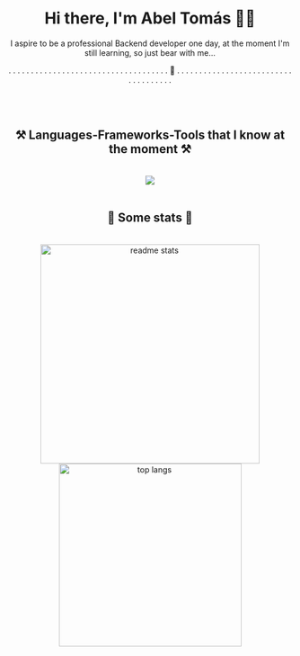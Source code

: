 <h1 align="center">Hi there, I'm Abel Tomás 👋😊</h1>
<div>
    <p align="center">I aspire to be a professional Backend developer one day, at the moment I'm still learning, so just bear with me...</p>
    <p align="center">. . . . . . . . . . . . . . . . . . . . . . . . . . . . . . . . . . . . 🫠 . . . . . . . . . . . . . . . . . . . . . . . . . . . . . . . . . . . . </p>
</div>
<br><br>
<h2 align="center">⚒️ Languages-Frameworks-Tools that I know at the moment ⚒️</h2>
<br/>
<div align="center">
    <img src="https://skillicons.dev/icons?i=vscode,python,github,git,sqlite,fastapi" />
</div>
<br>
<h2 align="center">👾 Some stats 👾</h2>
<br>
<div align=center>
  <img width=390 src="https://github-readme-stats-salesp07.vercel.app/api?username=Tomu98&count_private=true&show_icons=true&theme=dark&rank_icon=github&border_radius=10" alt="readme stats" />
  <br/>
  <img width=325 align="center" src="https://github-readme-stats-salesp07.vercel.app/api/top-langs/?username=Tomu98&hide=HTML&langs_count=8&layout=compact&theme=dark&border_radius=10&size_weight=0.5&count_weight=0.5&exclude_repo=github-readme-stats" alt="top langs" />
</div>
